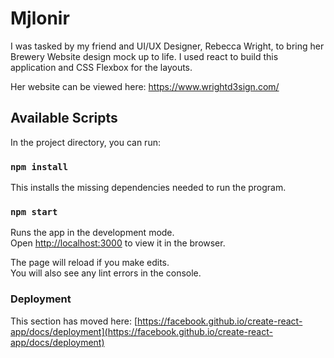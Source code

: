 # Mjlonir
I was tasked by my friend and UI/UX Designer, Rebecca Wright, to bring her Brewery Website design mock up to life.
I used react to build this application and CSS Flexbox for the layouts.

Her website can be viewed here: https://www.wrightd3sign.com/

## Available Scripts

In the project directory, you can run:

### `npm install`
This installs the missing dependencies needed to run the program.

### `npm start`

Runs the app in the development mode.\
Open [http://localhost:3000](http://localhost:3000) to view it in the browser.

The page will reload if you make edits.\
You will also see any lint errors in the console.

### Deployment

This section has moved here: [https://facebook.github.io/create-react-app/docs/deployment](https://facebook.github.io/create-react-app/docs/deployment)

